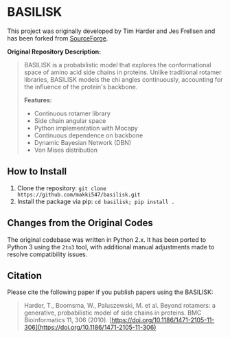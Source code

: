 # BASILISK

This project was originally developed by Tim Harder and Jes Frellsen and has been forked from [SourceForge](https://sourceforge.net/projects/basilisk-dbn/).

**Original Repository Description:**
> BASILISK is a probabilistic model that explores the conformational space of amino acid side chains in proteins. Unlike traditional rotamer libraries, BASILISK models the chi angles continuously, accounting for the influence of the protein's backbone.
> 
> **Features:**
> - Continuous rotamer library
> - Side chain angular space
> - Python implementation with Mocapy
> - Continuous dependence on backbone
> - Dynamic Bayesian Network (DBN)
> - Von Mises distribution

## How to Install

1. Clone the repository: `git clone https://github.com/makki547/basilisk.git`
2. Install the package via pip: `cd basilisk; pip install .`


## Changes from the Original Codes

The original codebase was written in Python 2.x. It has been ported to Python 3 using the `2to3` tool, with additional manual adjustments made to resolve compatibility issues.

## Citation

Please cite the following paper if you publish papers using the BASILISK:

>Harder, T., Boomsma, W., Paluszewski, M. et al. Beyond rotamers: a generative, probabilistic model of side chains in proteins. BMC Bioinformatics 11, 306 (2010). [https://doi.org/10.1186/1471-2105-11-306](https://doi.org/10.1186/1471-2105-11-306)
